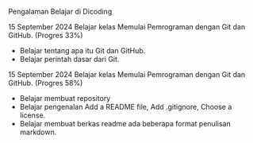 Pengalaman Belajar di Dicoding

15 September 2024
Belajar kelas Memulai Pemrograman dengan Git dan GitHub. (Progres 33%)
* Belajar tentang apa itu Git dan GitHub.
* Belajar perintah dasar dari Git.

15 September 2024
Belajar kelas Memulai Pemrograman dengan Git dan GitHub. (Progres 58%)
* Belajar membuat repository
* Belajar pengenalan Add a README file, Add .gitignore, Choose a license.
* Belajar membuat berkas readme ada beberapa format penulisan markdown.
